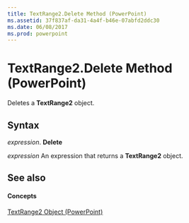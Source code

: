 ```yaml
---
title: TextRange2.Delete Method (PowerPoint)
ms.assetid: 37f837af-da31-4a4f-b46e-07abfd2ddc30
ms.date: 06/08/2017
ms.prod: powerpoint
---
```



# TextRange2.Delete Method (PowerPoint)

Deletes a  **TextRange2** object.


## Syntax

 _expression_. **Delete**

 _expression_ An expression that returns a **TextRange2** object.


## See also


#### Concepts


[TextRange2 Object (PowerPoint)](textrange2-object-powerpoint.md)


